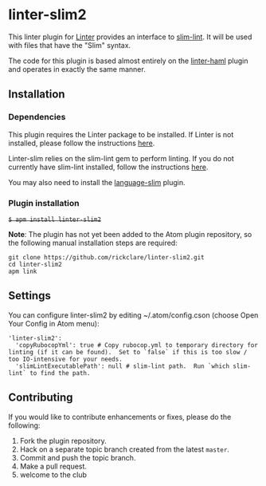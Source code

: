 linter-slim2
=========================

This linter plugin for [Linter](https://github.com/AtomLinter/Linter) provides an interface to [slim-lint](https://github.com/sds/slim-lint). It will be used with files that have the "Slim" syntax.

The code for this plugin is based almost entirely on the [linter-haml](https://github.com/AtomLinter/linter-haml) plugin and operates in exactly the same manner.

## Installation

### Dependencies

This plugin requires the Linter package to be installed. If Linter is not installed, please follow the instructions [here](https://atom.io/packages/linter).

Linter-slim relies on the slim-lint gem to perform linting. If you do not currently have slim-lint installed, follow the instructions [here](https://github.com/sds/slim-lint).

You may also need to install the [language-slim](https://github.com/slim-template/language-slim) plugin.

### Plugin installation
~~`$ apm install linter-slim2`~~

**Note**: The plugin has not yet been added to the Atom plugin repository, so the following manual installation steps are required:

```
git clone https://github.com/rickclare/linter-slim2.git
cd linter-slim2
apm link
```

## Settings
You can configure linter-slim2 by editing ~/.atom/config.cson (choose Open Your Config in Atom menu):
```
'linter-slim2':
  'copyRubocopYml': true # Copy rubocop.yml to temporary directory for linting (if it can be found).  Set to `false` if this is too slow / too IO-intensive for your needs.
  'slimLintExecutablePath': null # slim-lint path.  Run `which slim-lint` to find the path.
```

## Contributing
If you would like to contribute enhancements or fixes, please do the following:

1. Fork the plugin repository.
1. Hack on a separate topic branch created from the latest `master`.
1. Commit and push the topic branch.
1. Make a pull request.
1. welcome to the club
